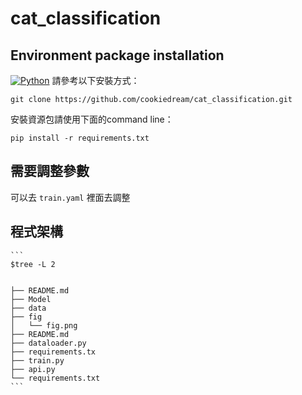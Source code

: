 # ﻿cat_classification
## Environment package installation
[![Python](https://img.shields.io/badge/Python-3.10.11-blue.svg)](https://www.python.org/downloads/release/python-31011/)
請參考以下安裝方式：
```
git clone https://github.com/cookiedream/cat_classification.git
```

安裝資源包請使用下面的command line：

    pip install -r requirements.txt

## 需要調整參數
可以去 `train.yaml` 裡面去調整


## 程式架構
    ```
    $tree -L 2
    
    
	├── README.md
	├── Model
	├── data
	├── fig
	│   └── fig.png
	├── README.md
	├── dataloader.py
	├── requirements.tx
	├── train.py
	├── api.py
	└── requirements.txt
    ```
